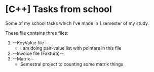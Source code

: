 # [C++] Tasks from school

Some of my school tasks which I've made in 1.semester of my study.

These file contains three files:
1. --KeyValue file--
    - I am doing pair-value list with pointers in this file
2. --Invoice file (Faktura)--
3. --Matrix-- 
    - Semestral project to counting some matrix things
